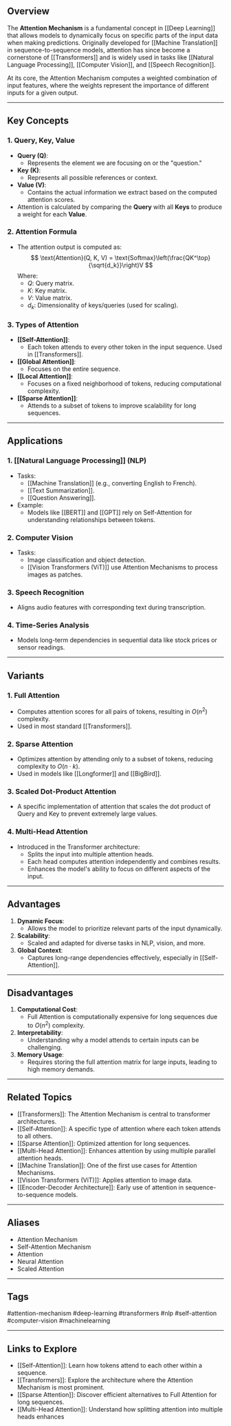 ## Overview
The **Attention Mechanism** is a fundamental concept in [[Deep Learning]] that allows models to dynamically focus on specific parts of the input data when making predictions. Originally developed for [[Machine Translation]] in sequence-to-sequence models, attention has since become a cornerstone of [[Transformers]] and is widely used in tasks like [[Natural Language Processing]], [[Computer Vision]], and [[Speech Recognition]].

At its core, the Attention Mechanism computes a weighted combination of input features, where the weights represent the importance of different inputs for a given output.

---

## Key Concepts

### **1. Query, Key, Value**
- **Query (Q)**:
  - Represents the element we are focusing on or the "question."
- **Key (K)**:
  - Represents all possible references or context.
- **Value (V)**:
  - Contains the actual information we extract based on the computed attention scores.
- Attention is calculated by comparing the **Query** with all **Keys** to produce a weight for each **Value**.

### **2. Attention Formula**
- The attention output is computed as:
  $$
  \text{Attention}(Q, K, V) = \text{Softmax}\left(\frac{QK^\top}{\sqrt{d_k}}\right)V
  $$
  Where:
  - $Q$: Query matrix.
  - $K$: Key matrix.
  - $V$: Value matrix.
  - $d_k$: Dimensionality of keys/queries (used for scaling).

### **3. Types of Attention**
- **[[Self-Attention]]**:
  - Each token attends to every other token in the input sequence. Used in [[Transformers]].
- **[[Global Attention]]**:
  - Focuses on the entire sequence.
- **[[Local Attention]]**:
  - Focuses on a fixed neighborhood of tokens, reducing computational complexity.
- **[[Sparse Attention]]**:
  - Attends to a subset of tokens to improve scalability for long sequences.

---

## Applications

### **1. [[Natural Language Processing]] (NLP)**
- Tasks:
  - [[Machine Translation]] (e.g., converting English to French).
  - [[Text Summarization]].
  - [[Question Answering]].
- Example:
  - Models like [[BERT]] and [[GPT]] rely on Self-Attention for understanding relationships between tokens.

### **2. Computer Vision**
- Tasks:
  - Image classification and object detection.
  - [[Vision Transformers (ViT)]] use Attention Mechanisms to process images as patches.

### **3. Speech Recognition**
- Aligns audio features with corresponding text during transcription.

### **4. Time-Series Analysis**
- Models long-term dependencies in sequential data like stock prices or sensor readings.

---

## Variants

### **1. Full Attention**
- Computes attention scores for all pairs of tokens, resulting in $O(n^2)$ complexity.
- Used in most standard [[Transformers]].

### **2. Sparse Attention**
- Optimizes attention by attending only to a subset of tokens, reducing complexity to $O(n \cdot k)$.
- Used in models like [[Longformer]] and [[BigBird]].

### **3. Scaled Dot-Product Attention**
- A specific implementation of attention that scales the dot product of Query and Key to prevent extremely large values.

### **4. Multi-Head Attention**
- Introduced in the Transformer architecture:
  - Splits the input into multiple attention heads.
  - Each head computes attention independently and combines results.
  - Enhances the model's ability to focus on different aspects of the input.

---

## Advantages

1. **Dynamic Focus**:
   - Allows the model to prioritize relevant parts of the input dynamically.
2. **Scalability**:
   - Scaled and adapted for diverse tasks in NLP, vision, and more.
3. **Global Context**:
   - Captures long-range dependencies effectively, especially in [[Self-Attention]].

---

## Disadvantages

1. **Computational Cost**:
   - Full Attention is computationally expensive for long sequences due to $O(n^2)$ complexity.
2. **Interpretability**:
   - Understanding why a model attends to certain inputs can be challenging.
3. **Memory Usage**:
   - Requires storing the full attention matrix for large inputs, leading to high memory demands.

---

## Related Topics

- [[Transformers]]: The Attention Mechanism is central to transformer architectures.
- [[Self-Attention]]: A specific type of attention where each token attends to all others.
- [[Sparse Attention]]: Optimized attention for long sequences.
- [[Multi-Head Attention]]: Enhances attention by using multiple parallel attention heads.
- [[Machine Translation]]: One of the first use cases for Attention Mechanisms.
- [[Vision Transformers (ViT)]]: Applies attention to image data.
- [[Encoder-Decoder Architecture]]: Early use of attention in sequence-to-sequence models.

---

## Aliases
- Attention Mechanism
- Self-Attention Mechanism
- Attention
- Neural Attention
- Scaled Attention

---

## Tags
#attention-mechanism #deep-learning #transformers #nlp #self-attention #computer-vision #machinelearning

---

## Links to Explore
- [[Self-Attention]]: Learn how tokens attend to each other within a sequence.
- [[Transformers]]: Explore the architecture where the Attention Mechanism is most prominent.
- [[Sparse Attention]]: Discover efficient alternatives to Full Attention for long sequences.
- [[Multi-Head Attention]]: Understand how splitting attention into multiple heads enhances